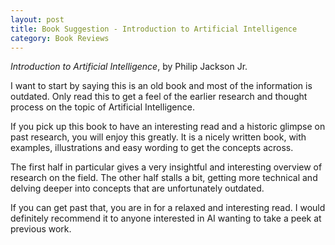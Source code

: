 ```yaml
---
layout: post
title: Book Suggestion - Introduction to Artificial Intelligence
category: Book Reviews
---
```


<i>Introduction to Artificial Intelligence</i>, by Philip Jackson Jr.

I want to start by saying this is an old book and most of the information is outdated. Only read this to get a feel of the earlier research and thought process on the topic of Artificial Intelligence.

If you pick up this book to have an interesting read and a historic glimpse on past research, you will enjoy this greatly. It is a nicely written book, with examples, illustrations and easy wording to get the concepts across.

The first half in particular gives a very insightful and interesting overview of research on the field. The other half stalls a bit, getting more technical and delving deeper into concepts that are unfortunately outdated.

If you can get past that, you are in for a relaxed and interesting read. I would definitely recommend it to anyone interested in AI wanting to take a peek at previous work.
